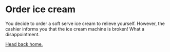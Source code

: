 # Order ice cream

You decide to order a soft serve ice cream to relieve yourself. However, the cashier informs you that the ice cream machine is broken! What a disappointment.

[Head back home.](robbed.md)
